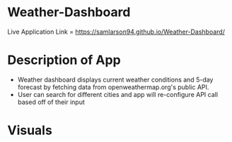 # Weather-Dashboard
Live Application Link = https://samlarson94.github.io/Weather-Dashboard/

# Description of App
- Weather dashboard displays current weather conditions and 5-day forecast by fetching data from openweathermap.org's public API.
- User can search for different cities and app will re-configure API call based off of their input

# Visuals